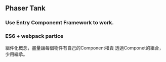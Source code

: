 ## Phaser Tank


### Use Entry Componemt Framework to work.
### ES6 + webpack partice

組件化概念，盡量讓每個物件有自己的Component權責
透過Componet的組合，少用繼承。

